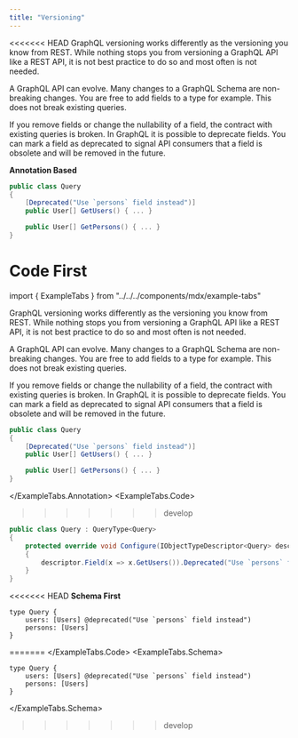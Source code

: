 ```yaml
---
title: "Versioning"
---
```


<<<<<<< HEAD
GraphQL versioning works differently as the versioning you know from REST.
While nothing stops you from versioning a GraphQL API like a REST API, it is not best practice to do so and most often is not needed.

A GraphQL API can evolve. Many changes to a GraphQL Schema are non-breaking changes. 
You are free to add fields to a type for example. This does not break existing queries.

If you remove fields or change the nullability of a field, the contract with existing queries is broken.
In GraphQL it is possible to deprecate fields. 
You can mark a field as deprecated to signal API consumers that a field is obsolete and will be removed in the future.

**Annotation Based**
```csharp
public class Query 
{
    [Deprecated("Use `persons` field instead")]
    public User[] GetUsers() { ... } 

    public User[] GetPersons() { ... } 
}
```

**Code First**
=======
import { ExampleTabs } from "../../../components/mdx/example-tabs"

GraphQL versioning works differently as the versioning you know from REST.
While nothing stops you from versioning a GraphQL API like a REST API, it is not best practice to do so and most often is not needed.

A GraphQL API can evolve. Many changes to a GraphQL Schema are non-breaking changes.
You are free to add fields to a type for example. This does not break existing queries.

If you remove fields or change the nullability of a field, the contract with existing queries is broken.
In GraphQL it is possible to deprecate fields.
You can mark a field as deprecated to signal API consumers that a field is obsolete and will be removed in the future.

<ExampleTabs>
<ExampleTabs.Annotation>

```csharp
public class Query
{
    [Deprecated("Use `persons` field instead")]
    public User[] GetUsers() { ... }

    public User[] GetPersons() { ... }
}
```

</ExampleTabs.Annotation>
<ExampleTabs.Code>

>>>>>>> develop
```csharp
public class Query : QueryType<Query>
{
    protected override void Configure(IObjectTypeDescriptor<Query> descriptor)
    {
        descriptor.Field(x => x.GetUsers()).Deprecated("Use `persons` field instead");
    }
}
```

<<<<<<< HEAD
**Schema First**
```sdl
type Query {
    users: [Users] @deprecated("Use `persons` field instead")
    persons: [Users] 
}
```
=======
</ExampleTabs.Code>
<ExampleTabs.Schema>

```sdl
type Query {
    users: [Users] @deprecated("Use `persons` field instead")
    persons: [Users]
}
```

</ExampleTabs.Schema>
</ExampleTabs>
>>>>>>> develop
